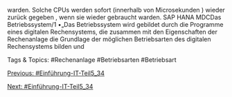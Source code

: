 warden. Solche CPUs werden sofort (innerhalb von Microsekunden ) wieder zurück gegeben , wenn sie
wieder gebraucht warden. SAP HANA MDCDas Betriebssystem/1
•„Das Betriebssystem wird gebildet durch die Programme eines digitalen 
Rechensystems, die zusammen mit den Eigenschaften der Rechenanlage die 
Grundlage der möglichen Betriebsarten des digitalen Rechensystems bilden und 

   Tags & Topics:
   #Rechenanlage
   #Betriebsarten
   #Betriebsart

[Previous: #Einführung-IT-Teil5_34](Einführung-IT-Teil5_34.md)

[Next: #Einführung-IT-Teil5_34](Einführung-IT-Teil5_34.md)